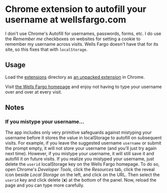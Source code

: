 Chrome extension to autofill your username at wellsfargo.com
===

I don't use Chrome's Autofill for usernames, passwords, forms, etc. I do use the *Remember me* checkboxes on websites for setting a cookie to remember my username across visits. Wells Fargo doesn't have that for its site, so this fixes that with `localStorage`.

## Usage

Load the [extensions](extensions/) directory as [an unpacked extension](https://developer.chrome.com/extensions/getstarted#unpacked) in Chrome.

Visit [the Wells Fargo homepage](https://www.wellsfargo.com/) and enjoy not having to type your username over and over at every visit.

## Notes

### If you mistype your username...
The app includes only very primitive safeguards against mistyping your username before it stores the value in localStorage to autofill on subsequent visits. For example, if you leave the suggested username `username` or submit the prompt empty, it will not store your username (and you'll just try again next time). However, if you mistype your username, it will still save it and autofill it on future visits. If you realize you mistyped your username, just delete the `userid` localStorage key on the Wells Fargo homepage. To do so, open Chrome's *Developer Tools*, click the *Resources* tab, click the reveal icon beside *Local Storage* on the left, and click on the URL. Then select the `userid` key and click delete (**x**) at the bottom of the panel. Now, reload the page and you can type more carefully.